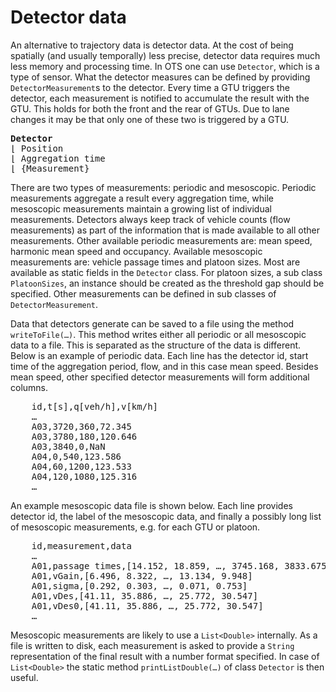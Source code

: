 # Detector data

An alternative to trajectory data is detector data. At the cost of being spatially (and usually temporally) less precise, detector data requires much less memory and processing time. In OTS one can use `Detector`, which is a type of sensor. What the detector measures can be defined by providing `DetectorMeasurement`s to the detector. Every time a GTU triggers the detector, each measurement is notified to accumulate the result with the GTU. This holds for both the front and the rear of GTUs. Due to lane changes it may be that only one of these two is triggered by a GTU.

<pre>
<b>Detector</b>
&lfloor; Position
&lfloor; Aggregation time
&lfloor; {Measurement}
</pre>

There are two types of measurements: periodic and mesoscopic. Periodic measurements aggregate a result every aggregation time, while mesoscopic measurements maintain a growing list of individual measurements. Detectors always keep track of vehicle counts (flow measurements) as part of the information that is made available to all other measurements. Other available periodic measurements are: mean speed, harmonic mean speed and occupancy. Available mesoscopic measurements are: vehicle passage times and platoon sizes. Most are available as static fields in the `Detector` class. For platoon sizes, a sub class `PlatoonSizes`, an instance should be created as the threshold gap should be specified. Other measurements can be defined in sub classes of `DetectorMeasurement`.

Data that detectors generate can be saved to a file using the method `writeToFile(…)`. This method writes either all periodic or all mesoscopic data to a file. This is separated as the structure of the data is different. Below is an example of periodic data. Each line has the detector id, start time of the aggregation period, flow, and in this case mean speed. Besides mean speed, other specified detector measurements will form additional columns.

<pre>
    id,t[s],q[veh/h],v[km/h]
    …
    A03,3720,360,72.345
    A03,3780,180,120.646
    A03,3840,0,NaN
    A04,0,540,123.586
    A04,60,1200,123.533
    A04,120,1080,125.316
    …
</pre>

An example mesoscopic data file is shown below. Each line provides detector id, the label of the mesoscopic data, and finally a possibly long list of mesoscopic measurements, e.g. for each GTU or platoon.

<pre>
    id,measurement,data
    …    
    A01,passage times,[14.152, 18.859, …, 3745.168, 3833.675]
    A01,vGain,[6.496, 8.322, …, 13.134, 9.948]
    A01,sigma,[0.292, 0.303, …, 0.071, 0.753]
    A01,vDes,[41.11, 35.886, …, 25.772, 30.547]
    A01,vDes0,[41.11, 35.886, …, 25.772, 30.547]
    …
</pre>

Mesoscopic measurements are likely to use a `List<Double>` internally. As a file is written to disk, each measurement is asked to provide a `String` representation of the final result with a number format specified. In case of `List<Double>` the static method `printListDouble(…)` of class `Detector` is then useful.
